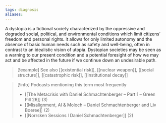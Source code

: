 ```yaml
---
tags: diagnosis
aliases:
---
```


A dystopia is a fictional society characterized by the oppressive and degraded social, political, and environmental conditions which limit citizens’ freedom and personal rights. It allows for only limited autonomy and the absence of basic human needs such as safety and well-being, often in contrast to an idealistic vision of utopia. Dystopian societies may be seen as a warning to our present condition and a potential foresight of how we may act and be affected in the future if we continue down an undesirable path.

> [!example] See also
> [[existential risk]], [[nuclear weapon]], [[social structure]], [[catastrophic risk]], [[institutional decay]]

> [!info] Podcasts mentioning this term most frequently
> * [[The Metacrisis with Daniel Schmachtenberger – Part 1 – Green Pill 26]] (3)
> * [[Misalignment, AI & Moloch – Daniel Schmachtenberger and Liv Boeree]] (2)
> * [[Norrsken Sessions l Daniel Schmachtenberger]] (2)